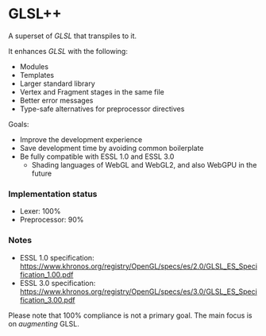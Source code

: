 # GLSL++

A superset of *GLSL* that transpiles to it.

It enhances *GLSL* with the following:
* Modules
* Templates
* Larger standard library
* Vertex and Fragment stages in the same file
* Better error messages
* Type-safe alternatives for preprocessor directives

Goals:
* Improve the development experience
* Save development time by avoiding common boilerplate
* Be fully compatible with ESSL 1.0 and ESSL 3.0
    * Shading languages of WebGL and WebGL2, and also WebGPU in the future

### Implementation status

* Lexer: 100%
* Preprocessor: 90%

### Notes

* ESSL 1.0 specification: https://www.khronos.org/registry/OpenGL/specs/es/2.0/GLSL_ES_Specification_1.00.pdf
* ESSL 3.0 specification: https://www.khronos.org/registry/OpenGL/specs/es/3.0/GLSL_ES_Specification_3.00.pdf

Please note that 100% compliance is not a primary goal. The main focus is on *augmenting* GLSL.